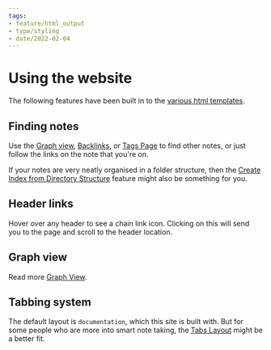 ```yaml
---
tags:
- feature/html_output
- type/styling
- date/2022-02-04
---
```

   
# Using the website   
The following features have been built in to the [various html templates](../Configurations/Styling/Styling.md#layouts).    
   
## Finding notes   
Use the [Graph view](../Configurations/Graph%20view.md), [Backlinks](../Configurations/Backlinks.md), or [Tags Page](../Configurations/Tags%20Page.md) to find other notes, or just follow the links on the note that you're on.   
   
If your notes are very neatly organised in a folder structure, then the [Create Index from Directory Structure](../Configurations/Create%20Index%20from%20Directory%20Structure.md) feature might also be something for you.   
   
## Header links   
Hover over any header to see a chain link icon. Clicking on this will send you to the page and scroll to the header location.   
   
## Graph view   
Read more [Graph View](../Configurations/Graph%20view.md).   
   
## Tabbing system   
The default layout is `documentation`, which this site is built with. But for some people who are more into smart note taking, the [Tabs Layout](../Configurations/Styling/Tabs%20Layout.md) might be a better fit.